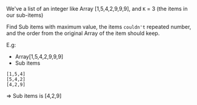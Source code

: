 We've a list of an integer like Array [1,5,4,2,9,9,9], and `K` = 3 (the items in our sub-items)

Find Sub items with maximum value, the items `couldn't` repeated number, and the order from the original Array of the item should keep.

E.g:
- Array[1,5,4,2,9,9,9]
- Sub items
```
[1,5,4]
[5,4,2]
[4,2,9]
```

=> Sub items is [4,2,9]
